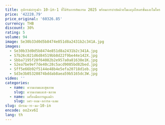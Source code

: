 ```yaml
---
title: อุปกรณ์บํารุงผิว 10-in-1 ที่ได้รับการอัพเกรด 2025 พร้อมการบําบัดด้วยโมเลกุลไฮเดรชั่นและไมโครพัลส์เพื่อการกระชับและกระจ่างใส
price: '42228.79'
price_original: '60326.85'
currency: THB
discount: 30%
rating: 5
volume: 94
image: Se30b33d0d5b8474e851d8a2431b2c341A.jpg
images:
  - Se30b33d0d5b8474e851d8a2431b2c341A.jpg
  - S7b26c021d6d84519bb8d22f9be44e142X.jpg
  - Sbba7195f20f64082b2e957a0a81638e1K.jpg
  - S2ea7be9ef7de40c28c5acd9085bd82bed.jpg
  - Sff5e66b92f5144e48b4e5efa20718d1eb.jpg
  - Sd3e3b05320874bddab8aea59b5165dc3W.jpg
video: ''
categories:
  - name: ความงามและสุขภาพ
    slug: ความงามและส-ขภาพ
  - name: เครื่องมือการดูแลผิว
    slug: เคร-องม-อการด-แลผ
slug: ปกรณ-าร-งผ-10-in
encode: oo2xv6I
lang: th
---
```

  